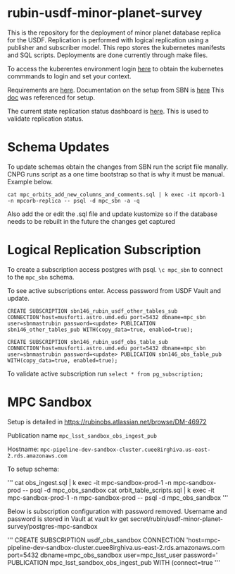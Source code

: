 # rubin-usdf-minor-planet-survey

This is the repository for the deployment of minor planet database replica for the USDF.  Replication is performed with logical replication using a publisher and subscriber model.   This repo stores the kubernetes manifests and SQL scripts.  Deployments are done currently through make files.

To access the kuberentes environment login [here](https://k8s.slac.stanford.edu/usdf-minor-planet-survey) to obtain the kubernetes commmands to login and set your context.

Requirements are [here](https://jira.lsstcorp.org/browse/DM-40702).  Documentation on the setup from SBN is [here](https://sbnwiki.astro.umd.edu/wiki/SBN_MPC_Wiki)  This [doc](https://www.enterprisedb.com/blog/current-state-major-postgresql-upgrades-cloudnativepg-kubernetes) was referenced for setup.

The current state replication status dashboard is [here](https://sbnmpc.astro.umd.edu/MPC_database/postgres_dash.shtml).  This is used to validate replication status.

# Schema Updates

To update schemas obtain the changes from SBN run the script file manally.  CNPG runs script as a one time bootstrap so that is why it must be manual.  Example below.

`cat mpc_orbits_add_new_columns_and_comments.sql | k exec -it mpcorb-1 -n mpcorb-replica -- psql -d mpc_sbn -a -q`

Also add the or edit the .sql file and update kustomize so if the database needs to be rebuilt in the future the changes get captured

# Logical Replication Subscription

To create a subscription access postgres with psql.  `\c mpc_sbn` to connect to the `mpc_sbn` schema.  

To see active subscriptions enter.  Access password from USDF Vault and update.

```
CREATE SUBSCRIPTION sbn146_rubin_usdf_other_tables_sub CONNECTION'host=musforti.astro.umd.edu port=5432 dbname=mpc_sbn user=sbnmastrubin password=<update> PUBLICATION sbn146_other_tables_pub WITH(copy_data=true, enabled=true);

CREATE SUBSCRIPTION sbn146_rubin_usdf_obs_table_sub CONNECTION'host=musforti.astro.umd.edu port=5432 dbname=mpc_sbn user=sbnmastrubin password=<update> PUBLICATION sbn146_obs_table_pub WITH(copy_data=true, enabled=true);
```

To validate active subscription run `select * from pg_subscription;`


# MPC Sandbox

Setup is detailed in https://rubinobs.atlassian.net/browse/DM-46972

Publication name `mpc_lsst_sandbox_obs_ingest_pub`

Hostname: `mpc-pipeline-dev-sandbox-cluster.cuee8irghiva.us-east-2.rds.amazonaws.com`

To setup schema:

'''
cat obs_ingest.sql | k exec -it mpc-sandbox-prod-1 -n mpc-sandbox-prod -- psql -d mpc_obs_sandbox
cat orbit_table_scripts.sql | k exec -it mpc-sandbox-prod-1 -n mpc-sandbox-prod -- psql -d mpc_obs_sandbox
'''

Below is subscription configuration with password removed.  Username and password is stored in Vault at vault kv get secret/rubin/usdf-minor-planet-survey/postgres-mpc-sandbox

'''
CREATE SUBSCRIPTION usdf_obs_sandbox CONNECTION 'host=mpc-pipeline-dev-sandbox-cluster.cuee8irghiva.us-east-2.rds.amazonaws.com port=5432 dbname=mpc_obs_sandbox user=mpc_lsst_user password=<removed>' PUBLICATION mpc_lsst_sandbox_obs_ingest_pub WITH (connect=true
'''